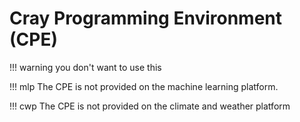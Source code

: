 # Cray Programming Environment (CPE)

!!! warning
    you don't want to use this

!!! mlp
    The CPE is not provided on the machine learning platform.

!!! cwp
    The CPE is not provided on the climate and weather platform
